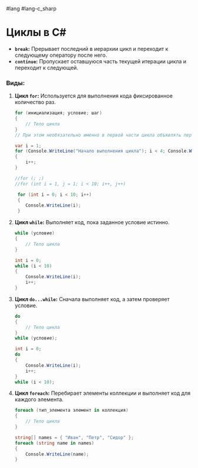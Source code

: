 #lang #lang-c_sharp 

# Циклы в C#

- **`break`:** Прерывает последний в иерархии цикл и переходит к следующему оператору после него.
- **`continue`:** Пропускает оставшуюся часть текущей итерации цикла и переходит к следующей.

### Виды:

1. **Цикл `for`:**
	Используется для выполнения кода фиксированное количество раз.
	```csharp
	for (инициализация; условие; шаг)
	{
	    // Тело цикла
	}
	// При этом необязательно именно в первой части цикла объявлять переменную, а в третий части изменять ее значение - это могут быть любые действия.
	
	var i = 1;
	for (Console.WriteLine("Начало выполнения цикла"); i < 4; Console.WriteLine($"i = {i}"))
	{
	    i++;
	}
	
	//for (; ;)
	//for (int i = 1, j = 1; i < 10; i++, j++)
	
	```
	
	```csharp
	 for (int i = 0; i < 10; i++)
	 {
	    Console.WriteLine(i);
	 }
	```

2. **Цикл `while`:**
	 Выполняет код, пока заданное условие истинно.
	```csharp
	while (условие)
	{
	    // Тело цикла
	}
	```
	
	```csharp
	int i = 0;
	while (i < 10)
	{
	    Console.WriteLine(i);
	    i++;
	}
	```

3. **Цикл `do...while`:**
	Сначала выполняет код, а затем проверяет условие.
	```csharp
	do
	{
	    // Тело цикла
	}
	while (условие);
	```
	
	```csharp
	int i = 0;
	do
	{
	    Console.WriteLine(i);
	    i++;
	}
	while (i < 10);
	```

4. **Цикл `foreach`:**
	Перебирает элементы коллекции и выполняет код для каждого элемента.
	```csharp
	foreach (тип_элемента элемент in коллекция)
	{
	    // Тело цикла
	}
	```
	 
	```csharp
	string[] names = { "Иван", "Петр", "Сидор" };
	foreach (string name in names)
	{
	    Console.WriteLine(name);
	}
	```


